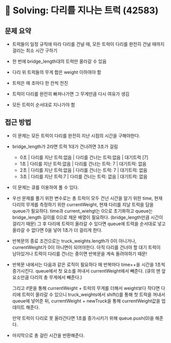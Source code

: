 # 📝 Solving: 다리를 지나는 트럭 (42583)

## 문제 요약

- 트럭들이 일정 규칙에 따라 다리를 건널 때, 모든 트럭이 다리를 완전히 건널 때까지 걸리는 최소 시간 구하기

- 한 번에 bridge_length대의 트럭만 올라갈 수 있음
- 다리 위 트럭들의 무게 합은 weight 이하여야 함
- 트럭은 매 초마다 한 칸씩 전진
- 트럭이 다리를 완전히 빠져나가면 그 무게만큼 다시 여유가 생김
- 모든 트럭이 순서대로 지나가야 함

## 접근 방법

- 이 문제는 모든 트럭이 다리를 완전히 지난 시점의 시간을 구해야한다.

- bridge_length가 2라면 트럭 1대가 건너려면 3초가 걸림

  - 0초 | 다리를 지난 트럭:없음 | 다리를 건너는 트럭:없음 | 대기트럭 [7]
  - 1초 | 다리를 지난 트럭:없음 | 다리를 건너는 트럭: 7 | 대기트럭: 없음
  - 2초 | 다리를 지난 트럭:없음 | 다리를 건너는 트럭: 7 | 대기트럭: 없음
  - 3초 | 다리를 지난 트럭:7 | 다리를 건너는 트럭: 없음 | 대기트럭: 없음

- 이 문제는 큐를 이용하여 풀 수 있다.

- 우선 문제를 풀기 위한 변수로는
  총 트럭이 모두 건넌 시간을 알기 위한 time,
  현재 다리의 무게를 측정하기 위한 currentWeight,
  현재 다리를 지날 트럭을 담을 queue가 필요하다. time과 current_wiehgt는 0으로 초기화하고
  queue는 bridge_length 길이를 0으로 채운 배열이 필요하다. (bridge_length만큼 시간이 걸리기 때문)
  그 후 다리에 트럭이 올라갈 수 있다면 queue에 트럭을 순서대로 넣고 올라갈 수 없다면 0을 넣어 1초가 더 걸리게 한다.

- 반복문의 종료 조건으로는 truck_weights.length가 0이 아니거나, currentWeight가 0이 아니면이 되어야한다. 아직 다리를 건너야 할 대기 트럭이 남아있거나 트럭이 다리를 건너는 중이면 반복문을 계속 돌려야하기 때문!

- 반복문 내에서는 다음과 같은 로직이 필요하다
  매 반복마다 time++을 시간을 1초씩 증가시킨다.
  queue에서 첫 요소를 꺼내서 currentWeight에서 빼준다. (큐의 맨 앞 요소만큼 다리의 총 무게에서 빼준다.)

  그리고 if문을 통해 currentWeight + 트럭의 무게를 더해서 weight보다 작다면 다리에 트럭이 올라갈 수 있으니 truck_weights에서 shift()를 통해 첫 트럭을 꺼내서 queue에 넣어준 뒤, currentWeight + newTruck을 통해 currentWeight값을 업데이트 해준다.

  만약 트럭이 다리로 못 올라간다면 1초를 증가시키기 위해 queue.push(0)을 해준다.

- 마지막으로 총 걸린 시간을 반환해준다.
